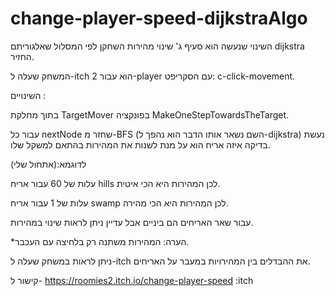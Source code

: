 # change-player-speed-dijkstraAlgo

השינוי שנעשה הוא סעיף ג' שינוי מהירות השחקן לפי המסלול שאלגוריתם dijkstra החזיר.

המשחק שעלה ל-itch הוא עבור 2-player עם הסקריפט: c-click-movement.

השינויים :

בתוך מחלקת TargetMover בפונקציה MakeOneStepTowardsTheTarget.

עבור כל nextNode שחזר מ-BFS (השם נשאר אותו הדבר הוא נהפך ל-dijkstra)
נעשת בדיקה איזה אריח הוא על מנת לשנות את המהירות בהתאם למשקל שלו.

לדוגמא:(אתחול שלי)

עלות של 60 עבור אריח hills לכן המהירות היא הכי איטית.

עלות של 1 עבור אריח swamp לכן המהירות היא הכי מהירה.

עבור שאר האריחים הם ביניים אבל עדיין ניתן לראות שינוי במהירות.


*הערה: המהירות משתנה רק בלחיצה עם העכבר.

ניתן לראות במשחק שעלה ל-itch את ההבדלים בין המהירויות במעבר על האריחים.

קישור ל- https://roomies2.itch.io/change-player-speed :itch
